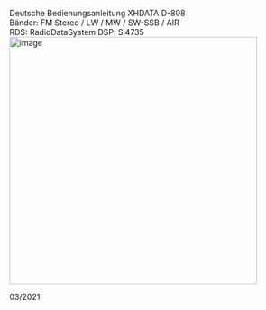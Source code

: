 Deutsche Bedienungsanleitung XHDATA D-808<br>
Bänder: FM Stereo / LW / MW / SW-SSB / AIR <br>
RDS: RadioDataSystem
DSP:    Si4735<br>
<img width="439" alt="image" src="https://user-images.githubusercontent.com/12202733/222980271-f1d93d70-9ac7-4e69-af85-b5867ac2a8df.png"><br>

03/2021
